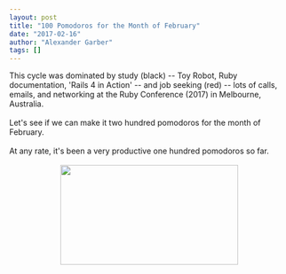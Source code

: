```yaml
---
layout: post
title: "100 Pomodoros for the Month of February"
date: "2017-02-16"
author: "Alexander Garber"
tags: []
---
```


<div dir="ltr" style="text-align: left;" trbidi="on">This cycle was dominated by study (black) -- Toy Robot, Ruby documentation, 'Rails 4 in Action' -- and job seeking (red) -- lots of calls, emails, and networking at the Ruby Conference
          (2017) in Melbourne, Australia.<br><br>Let's see if we can make it two hundred pomodoros for the month of February.<br><br>At any rate, it's been a very productive one hundred pomodoros so far.<br><br>
          <div class="separator" style="clear: both; text-align: center;"><a href="https://4.bp.blogspot.com/-QANWAIvvFVc/WKUI1tLRvOI/AAAAAAAAOJs/nu766uRAb1cNu7iA6vkZl7yJxRRaz1e_QCPcB/s1600/PHOTO_20170216_125946.jpg" imageanchor="1" style="margin-left: 1em; margin-right: 1em;"><img border="0" height="180" src="https://4.bp.blogspot.com/-QANWAIvvFVc/WKUI1tLRvOI/AAAAAAAAOJs/nu766uRAb1cNu7iA6vkZl7yJxRRaz1e_QCPcB/s320/PHOTO_20170216_125946.jpg" width="320"></a></div>
<br>
        </div>